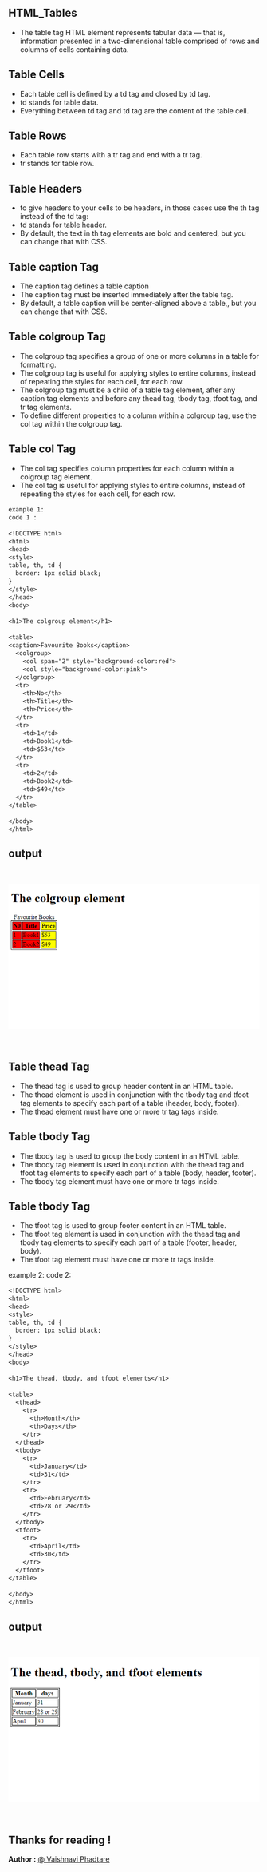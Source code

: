 
## **HTML_Tables**

- The table tag HTML element represents tabular data — that is, information presented in a two-dimensional table comprised of rows and columns of cells containing data. 

## **Table Cells**

- Each table cell is defined by a td tag and closed by td tag.
- td stands for table data.
- Everything between td tag and td tag are the content of the table cell.

## **Table Rows**

- Each table row starts with a tr tag and end with a tr tag.
- tr stands for table row.

## **Table Headers**

- to give headers to your cells to be headers, in those cases use the th tag instead of the td tag:
- td stands for table header.
- By default, the text in th tag elements are bold and centered, but you can change that with CSS.

## **Table caption Tag**

- The caption tag defines a table caption
- The caption tag must be inserted immediately after the table tag.
- By default, a table caption will be center-aligned above a table,, but you can change that with CSS.

## **Table colgroup Tag**

- The colgroup tag specifies a group of one or more columns in a table for formatting.
- The colgroup tag is useful for applying styles to entire columns, instead of repeating the styles for each cell, for each row.
- The colgroup tag must be a child of a table tag element, after any caption tag elements and before any thead tag, tbody tag, tfoot tag, and tr tag elements.
- To define different properties to a column within a colgroup tag, use the col tag within the colgroup tag.

## **Table col Tag**

- The col tag specifies column properties for each column within a colgroup tag element.
- The col tag is useful for applying styles to entire columns, instead of repeating the styles for each cell, for each row.


```SS
example 1:
code 1 :

<!DOCTYPE html>
<html>
<head>
<style>
table, th, td {
  border: 1px solid black;
}
</style>
</head>
<body>

<h1>The colgroup element</h1>

<table>
<caption>Favourite Books</caption>
  <colgroup>
    <col span="2" style="background-color:red">
    <col style="background-color:pink">
  </colgroup>
  <tr>
    <th>No</th>
    <th>Title</th>
    <th>Price</th>
  </tr>
  <tr>
    <td>1</td>
    <td>Book1</td>
    <td>$53</td>
  </tr>
  <tr>
    <td>2</td>
    <td>Book2</td>
    <td>$49</td>
  </tr>
</table>

</body>
</html>
```

## **output**
<br /> 
<p align= "center">
<img src="Output Images\output_code1.png" />
</p>
<br /> 



## **Table thead Tag**

- The thead tag is used to group header content in an HTML table.
- The thead element is used in conjunction with the tbody tag and tfoot tag elements to specify each part of a table (header, body, footer).
- The thead element must have one or more tr tag tags inside.

## **Table tbody Tag**

- The tbody tag is used to group the body content in an HTML table.
- The tbody tag element is used in conjunction with the thead tag and tfoot tag elements to specify each part of a table (body, header, footer).
- The tbody tag element must have one or more tr tags inside.

## **Table tbody Tag**

- The tfoot tag is used to group footer content in an HTML table.
- The tfoot tag element is used in conjunction with the thead tag and tbody tag elements to specify  each part of a table (footer, header, body).
- The tfoot tag element must have one or more tr tags inside.


example 2:
code 2:

```
<!DOCTYPE html>
<html>
<head>
<style>
table, th, td {
  border: 1px solid black;
}
</style>
</head>
<body>

<h1>The thead, tbody, and tfoot elements</h1>

<table>
  <thead>
    <tr>
      <th>Month</th>
      <th>Days</th>
    </tr>
  </thead>
  <tbody>
    <tr>
      <td>January</td>
      <td>31</td>
    </tr>
    <tr>
      <td>February</td>
      <td>28 or 29</td>
    </tr>
  </tbody>
  <tfoot>
    <tr>
      <td>April</td>
      <td>30</td>
    </tr>
  </tfoot>
</table>

</body>
</html>

```



## **output**
<br /> 
<p align= "center">
     <img src="Output Images\output_code2.png" />
</p>
<br /> 



## **Thanks for reading !**

**Author :** [@ Vaishnavi Phadtare](https://github.com/VaishnaviPhadtare) 

